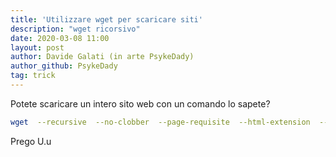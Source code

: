 ```yaml
---
title: 'Utilizzare wget per scaricare siti'
description: "wget ricorsivo"
date: 2020-03-08 11:00
layout: post
author: Davide Galati (in arte PsykeDady)
author_github: PsykeDady
tag: trick
---
```


Potete scaricare un intero sito web con un comando lo sapete?

```bash
wget  --recursive  --no-clobber  --page-requisite  --html-extension  --convert-links  --restrict-file-names=windows  --domains sitoweb.com --no-parent  http://sitoweb.com
```

Prego U.u

